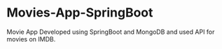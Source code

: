 # Movies-App-SpringBoot
Movie App Developed using SpringBoot and MongoDB and used API for movies on IMDB.
